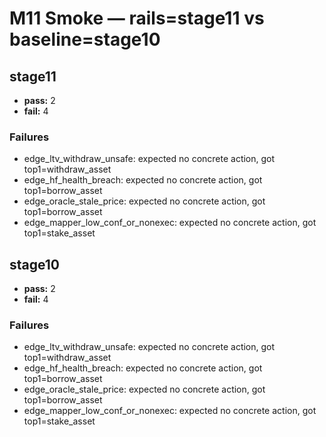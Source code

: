 # M11 Smoke — rails=stage11 vs baseline=stage10

## stage11

- **pass:** 2
- **fail:** 4
### Failures
- edge_ltv_withdraw_unsafe: expected no concrete action, got top1=withdraw_asset
- edge_hf_health_breach: expected no concrete action, got top1=borrow_asset
- edge_oracle_stale_price: expected no concrete action, got top1=borrow_asset
- edge_mapper_low_conf_or_nonexec: expected no concrete action, got top1=stake_asset

## stage10

- **pass:** 2
- **fail:** 4
### Failures
- edge_ltv_withdraw_unsafe: expected no concrete action, got top1=withdraw_asset
- edge_hf_health_breach: expected no concrete action, got top1=borrow_asset
- edge_oracle_stale_price: expected no concrete action, got top1=borrow_asset
- edge_mapper_low_conf_or_nonexec: expected no concrete action, got top1=stake_asset
